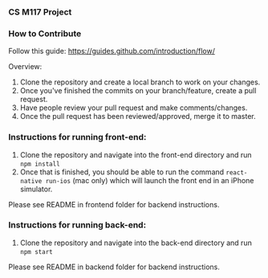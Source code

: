 ### CS M117 Project

### How to Contribute 

Follow this guide: https://guides.github.com/introduction/flow/ 

Overview:
1) Clone the repository and create a local branch to work on your changes. 
2) Once you've finished the commits on your branch/feature, create a pull request.
3) Have people review your pull request and make comments/changes.
4) Once the pull request has been reviewed/approved, merge it to master. 

### Instructions for running front-end: 

1) Clone the repository and navigate into the front-end directory and run `npm install`
2) Once that is finished, you should be able to run the command `react-native run-ios` (mac only) which will launch the front end in an iPhone simulator.

Please see README in frontend folder for backend instructions.

### Instructions for running back-end: 

1) Clone the repository and navigate into the back-end directory and run `npm start`

Please see README in backend folder for backend instructions.
